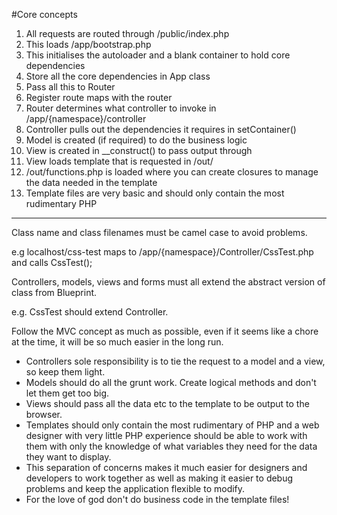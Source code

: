 #Core concepts

1. All requests are routed through /public/index.php
2. This loads /app/bootstrap.php
3. This initialises the autoloader and a blank container to hold core dependencies
4. Store all the core dependencies in App class
5. Pass all this to Router
6. Register route maps with the router
7. Router determines what controller to invoke in /app/{namespace}/controller
8. Controller pulls out the dependencies it requires in setContainer()
9. Model is created (if required) to do the business logic
10. View is created in __construct() to pass output through
11. View loads template that is requested in /out/
12. /out/functions.php is loaded where you can create closures to manage the data needed in the template
13. Template files are very basic and should only contain the most rudimentary PHP

---------------------------------------------------------------------

Class name and class filenames must be camel case to avoid problems. 
	
e.g localhost/css-test maps to /app/{namespace}/Controller/CssTest.php and calls CssTest();
	
Controllers, models, views and forms must all extend the abstract version of class from Blueprint.

e.g. CssTest should extend Controller.
	
Follow the MVC concept as much as possible, even if it seems like a 
chore at the time, it will be so much easier in the long run.
	
* Controllers sole responsibility is to tie the request to a model and a view, so keep them light.
* Models should do all the grunt work. Create logical methods and don't let them get too big.
* Views should pass all the data etc to the template to be output to the browser.
* Templates should only contain the most rudimentary of PHP and a web designer with very little PHP experience should be able to work with them with only the knowledge of what variables they need for the data they want to display.
* This separation of concerns makes it much easier for designers and developers to work together as well as making it easier to debug problems and keep the application flexible to modify.
* For the love of god don't do business code in the template files!
	
